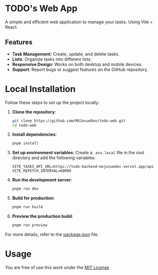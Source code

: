 # TODO's Web App

A simple and efficient web application to manage your tasks. Using Vite + React.

## Features

-   **Task Management**: Create, update, and delete tasks.
-   **Lists**: Organize tasks into different lists.
-   **Responsive Design**: Works on both desktop and mobile devices.
-   **Support**: Report bugs or suggest features on the GitHub repository.

# Local Installation

Follow these steps to set up the project locally:

1. **Clone the repository**:

    ```sh
    git clone https://github.com/MXJosueDev/todo-web.git
    cd todo-web
    ```

2. **Install dependencies**:

    ```sh
    pnpm install
    ```

3. **Set up environment variables**:
   Create a `.env.local` file in the root directory and add the following variables:

    ```env
    VITE_TASKS_API_URL=https://todo-backend-mxjosuedev.vercel.app/api
    VITE_REFETCH_INTERVAL=60000
    ```

4. **Run the development server**:

    ```sh
    pnpm run dev
    ```

5. **Build for production**:

    ```sh
    pnpm run build
    ```

6. **Preview the production build**:
    ```sh
    pnpm run preview
    ```

For more details, refer to the [package.json](package.json) file.

# Usage

You are free of use this work under the [MIT License](/LICENSE)